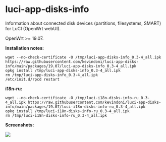 # luci-app-disks-info
Information about connected disk devices (partitions, filesystems, SMART) for LuCI (OpenWrt webUI).

OpenWrt >= 19.07.

**Installation notes:**

    wget --no-check-certificate -O /tmp/luci-app-disks-info_0.3-4_all.ipk https://raw.githubusercontent.com/kevindoni/luci-app-disks-info/main/packages/19.07/luci-app-disks-info_0.3-4_all.ipk
    opkg install /tmp/luci-app-disks-info_0.3-4_all.ipk
    rm /tmp/luci-app-disks-info_0.3-4_all.ipk
    /etc/init.d/rpcd restart

**i18n-ru:**

    wget --no-check-certificate -O /tmp/luci-i18n-disks-info-ru_0.3-4_all.ipk https://raw.githubusercontent.com/kevindoni/luci-app-disks-info/main/packages/19.07/luci-i18n-disks-info-ru_0.3-4_all.ipk
    opkg install /tmp/luci-i18n-disks-info-ru_0.3-4_all.ipk
    rm /tmp/luci-i18n-disks-info-ru_0.3-4_all.ipk

**Screenshots:**

![](https://github.com/gSpotx2f/luci-app-disks-info/blob/master/screenshots/01.jpg)
